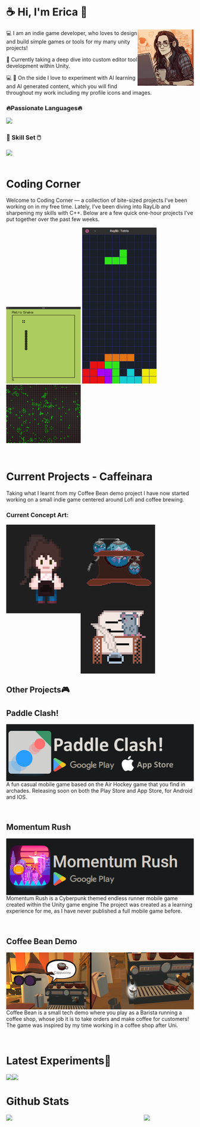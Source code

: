 # ☕ Hi, I'm Erica 👋

<div align='center'>
  <img align='right' width="30%" src="https://github.com/cm66Work/cm66Work/blob/868db8741fc922775cac34c0f9dd5460fba71238/Assets/Profile1.png" />
  <div align='left' width='60%'>
    <p>💻 I am an indie game developer, who loves to design and build simple games or tools for my many unity projects!</p>
    <p>📖 Currently taking a deep dive into custom editor tool development within Unity.</p>
    <p>💻 🤖 On the side I love to experiment with AI learning and AI generated content, which you will find throughout my work including my profile icons and images.</p>
  </div>
</div>

<div>
  
  <div>
    <h3>🔥Passionate Languages🔥</h3>
    <img src="https://skillicons.dev/icons?i=cpp,cs,java,py&theme=dark">
  </div>
  
  <div>
    <h3 text-align: center >🧰 Skill Set 🖱️</h3>
    <img src="https://skillicons.dev/icons?i=unity,godot,blender,androidstudio,git&theme=dark">
  </div>
  
</div>

<br clear="left"/>

# Coding Corner

Welcome to Coding Corner — a collection of bite-sized projects I’ve been working on in my free time. Lately, I’ve been diving into RayLib and sharpening my skills with C++. Below are a few quick one-hour projects I’ve put together over the past few weeks.

<p float="left">
  <img width="200" src="https://github.com/cm66Work/cm66Work/blob/60766539c740a0ca2e841ce5725a778db870848d/Assets/Snake.png" />
  <img width="200" src="https://github.com/cm66Work/cm66Work/blob/60766539c740a0ca2e841ce5725a778db870848d/Assets/Tetris.png" />
  <img width="200" src="https://github.com/cm66Work/cm66Work/blob/60766539c740a0ca2e841ce5725a778db870848d/Assets/GameofLife.png" />
</p>


<br clear="left"/>

# Current Projects - Caffeinara
Taking what I learnt from my Coffee Bean demo project I have now started working on a small indie game centered around Lofi and coffee brewing.

### Current Concept Art:
<div>
  <img align="left" width="200" src="https://github.com/cm66Work/cm66Work/blob/613311aa8aaf33dcc83d1c421966f4be50ab2577/Assets/Caffinara%20Player.png" />
  <img align="left" width="200" src="https://github.com/cm66Work/cm66Work/blob/355f964d419995534c11085da955e946cf496ec4/Assets/Coffee%20Machine.png" />
  <img align="left" width="200" src="https://github.com/cm66Work/cm66Work/blob/355f964d419995534c11085da955e946cf496ec4/Assets/Printer%20Mouse.png" />
</div>

<br clear="left"/>

## Other Projects🎮

## Paddle Clash!
<a href="https://www.youtube.com/watch?v=r-vbkmg5Lcc" text-align: center>
  <img align="right" src="https://github.com/cm66Work/cm66Work/blob/fa75824e92072b37062095580654a708634cd4e1/Assets/Paddle%20Clash%20app%20store%20and%20Play%20Store.png" />
</a>
<p> A fun casual mobile game based on the Air Hockey game that you find in archades. Releasing soon on both the Play Store and App Store, for Android and IOS. </p>

<br clear="left"/>

## Momentum Rush
<a href="https://connormarshall.myportfolio.com/momentum-rush" text-align: center>
  <img align="right" src="https://github.com/cm66Work/cm66Work/blob/main/Assets/MyAndoind%20Game.png" />
</a>
<p> Momentum Rush is a Cyberpunk themed endless runner mobile game created within the Unity game engine
The project was created as a learning experience for me, as I have never published a full mobile game before. </p>

<br clear="left"/>

## Coffee Bean Demo
<a href="https://connormarshall.myportfolio.com/coffee-bean" text-align: center>
<img align="right" src="https://github.com/cm66Work/cm66Work/blob/613311aa8aaf33dcc83d1c421966f4be50ab2577/Assets/CoffeeBean%20demo.png" />
</a>
<p>
Coffee Bean is a small tech demo where you play as a Barista running a coffee shop, whose job it is to take orders and make coffee for customers!
The game was inspired by my time working in a coffee shop after Uni.
</p>

<br clear="left"/>

# Latest Experiments🧪
<a href="https://github.com/cm66Work/DigitalHuman-with-OpenAI" text-align: center >
  <img align="left" src="https://github-readme-stats.vercel.app/api/pin/?username=cm66Work&repo=DigitalHuman-with-OpenAI&theme=tokyonight" />
</a>
<a href="https://github.com/cm66Work/Open-Event-System" text-align: center>
  <img align="left" src="https://github-readme-stats.vercel.app/api/pin/?username=cm66Work&repo=Open-Event-System&theme=tokyonight" />
</a>

<br clear="left"/>

# Github Stats

<div align='center'>
  <img align='left' width="50%" src="https://github-readme-stats.vercel.app/api?username=cm66Work&hide=contribs,issues&rank_icon=github&show_icons=true&theme=tokyonight">
  <img width="47%" src="https://github-readme-stats.vercel.app/api/top-langs?username=cm66Work&layout=compact&theme=tokyonight&langs_count=8">
</div>





